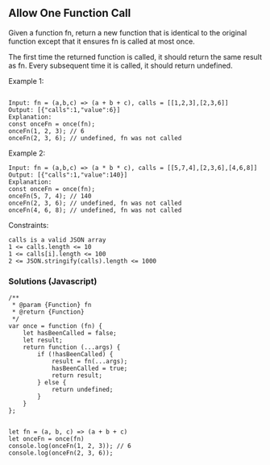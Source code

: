 ## Allow One Function Call

Given a function fn, return a new function that is identical to the original function except that it ensures fn is called at most once.

The first time the returned function is called, it should return the same result as fn.
Every subsequent time it is called, it should return undefined.
 

Example 1:
```

Input: fn = (a,b,c) => (a + b + c), calls = [[1,2,3],[2,3,6]]
Output: [{"calls":1,"value":6}]
Explanation:
const onceFn = once(fn);
onceFn(1, 2, 3); // 6
onceFn(2, 3, 6); // undefined, fn was not called
```
Example 2:
```
Input: fn = (a,b,c) => (a * b * c), calls = [[5,7,4],[2,3,6],[4,6,8]]
Output: [{"calls":1,"value":140}]
Explanation:
const onceFn = once(fn);
onceFn(5, 7, 4); // 140
onceFn(2, 3, 6); // undefined, fn was not called
onceFn(4, 6, 8); // undefined, fn was not called
```

Constraints:
```
calls is a valid JSON array
1 <= calls.length <= 10
1 <= calls[i].length <= 100
2 <= JSON.stringify(calls).length <= 1000
```

### Solutions (Javascript)
```
/**
 * @param {Function} fn
 * @return {Function}
 */
var once = function (fn) {
    let hasBeenCalled = false;
    let result;
    return function (...args) {
        if (!hasBeenCalled) {
            result = fn(...args);
            hasBeenCalled = true;
            return result;
        } else {
            return undefined;
        }
    }
};


let fn = (a, b, c) => (a + b + c)
let onceFn = once(fn)
console.log(onceFn(1, 2, 3)); // 6
console.log(onceFn(2, 3, 6));
```